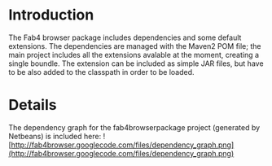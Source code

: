 # Introduction #
The Fab4 browser package includes dependencies and some default extensions.
The dependencies are managed with the Maven2 POM file; the main project includes all the extensions avalable at the moment, creating a single boundle.
The extension can be included as simple JAR files, but have to be also added to the classpath in order to be loaded.

# Details #
The dependency graph for the fab4browserpackage project (generated by Netbeans) is included here:
![http://fab4browser.googlecode.com/files/dependency_graph.png](http://fab4browser.googlecode.com/files/dependency_graph.png)